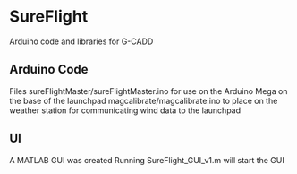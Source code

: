 # SureFlight
Arduino code and libraries for G-CADD

## Arduino Code
Files 
sureFlightMaster/sureFlightMaster.ino for use on the Arduino Mega on the base of the launchpad
magcalibrate/magcalibrate.ino to place on the weather station for communicating wind data to the launchpad
## UI
A MATLAB GUI was created
Running SureFlight_GUI_v1.m will start the GUI
